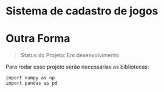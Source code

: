 # Sistema de cadastro de jogos
<h1>Outra Forma</h1>

> Status do Projeto: Em desenvolvimento
  
Para rodar esse projeto serão necessárias as bibliotecas:

```
import numpy as np
import pandas as pd
```
